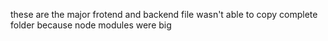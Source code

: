these are the major frotend and backend file wasn't able to copy complete folder because node modules were big
